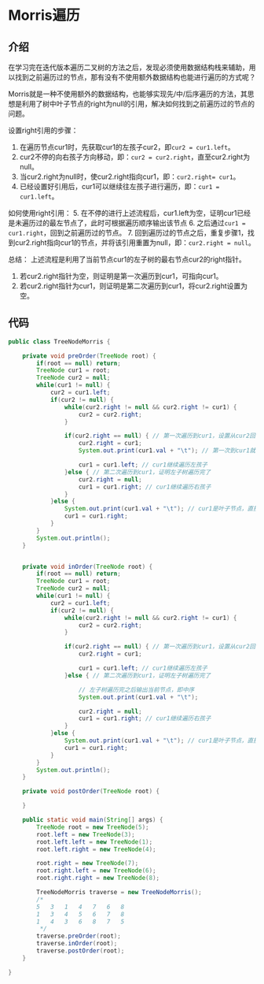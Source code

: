# Morris遍历

## 介绍

在学习完在迭代版本遍历二叉树的方法之后，发现必须使用数据结构栈来辅助，用以找到之前遍历过的节点，那有没有不使用额外数据结构也能进行遍历的方式呢？

Morris就是一种不使用额外的数据结构，也能够实现先/中/后序遍历的方法，其思想是利用了树中叶子节点的right为null的引用，解决如何找到之前遍历过的节点的问题。

设置right引用的步骤：
1. 在遍历节点cur1时，先获取cur1的左孩子cur2，即`cur2 = cur1.left`。
2. cur2不停的向右孩子方向移动，即：`cur2 = cur2.right`，直至cur2.right为null。
3. 当cur2.right为null时，使cur2.right指向cur1，即：`cur2.right= cur1`。
4. 已经设置好引用后，cur1可以继续往左孩子进行遍历，即：`cur1 = cur1.left`。

如何使用right引用：
5. 在不停的进行上述流程后，cur1.left为空，证明cur1已经是未遍历过的最左节点了，此时可根据遍历顺序输出该节点
6. 之后通过`cur1 = cur1.right`，回到之前遍历过的节点。
7. 回到遍历过的节点之后，重复步骤1，找到cur2.right指向cur1的节点，并将该引用重置为null，即：`cur2.right = null`。

总结：
上述流程是利用了当前节点cur1的左子树的最右节点cur2的right指针。

1. 若cur2.right指针为空，则证明是第一次遍历到cur1，可指向cur1。
2. 若cur2.right指针为cur1，则证明是第二次遍历到cur1，将cur2.right设置为空。

## 代码

```java
public class TreeNodeMorris {

    private void preOrder(TreeNode root) {
        if(root == null) return;
        TreeNode cur1 = root;
        TreeNode cur2 = null;
        while(cur1 != null) {
            cur2 = cur1.left;
            if(cur2 != null) {
                while(cur2.right != null && cur2.right != cur1) {
                    cur2 = cur2.right;
                }

                if(cur2.right == null) { // 第一次遍历到cur1，设置从cur2回到cur1的引用
                    cur2.right = cur1;
                    System.out.print(cur1.val + "\t"); // 第一次到cur1就输出，先序遍历

                    cur1 = cur1.left; // cur1继续遍历左孩子
                }else { // 第二次遍历到cur1，证明左子树遍历完了
                    cur2.right = null;
                    cur1 = cur1.right; // cur1继续遍历右孩子
                }
            }else {
                System.out.print(cur1.val + "\t"); // cur1是叶子节点，直接输出
                cur1 = cur1.right;
            }
        }
        System.out.println();
    }


    private void inOrder(TreeNode root) {
        if(root == null) return;
        TreeNode cur1 = root;
        TreeNode cur2 = null;
        while(cur1 != null) {
            cur2 = cur1.left;
            if(cur2 != null) {
                while(cur2.right != null && cur2.right != cur1) {
                    cur2 = cur2.right;
                }

                if(cur2.right == null) { // 第一次遍历到cur1，设置从cur2回到cur1的引用
                    cur2.right = cur1;

                    cur1 = cur1.left; // cur1继续遍历左孩子
                }else { // 第二次遍历到cur1，证明左子树遍历完了

                    // 左子树遍历完之后输出当前节点，即中序
                    System.out.print(cur1.val + "\t");

                    cur2.right = null;
                    cur1 = cur1.right; // cur1继续遍历右孩子
                }
            }else {
                System.out.print(cur1.val + "\t"); // cur1是叶子节点，直接输出
                cur1 = cur1.right;
            }
        }
        System.out.println();
    }

    private void postOrder(TreeNode root) {

    }

    public static void main(String[] args) {
        TreeNode root = new TreeNode(5);
        root.left = new TreeNode(3);
        root.left.left = new TreeNode(1);
        root.left.right = new TreeNode(4);

        root.right = new TreeNode(7);
        root.right.left = new TreeNode(6);
        root.right.right = new TreeNode(8);

        TreeNodeMorris traverse = new TreeNodeMorris();
        /*
        5	3	1	4	7	6	8
        1	3	4	5	6	7	8
        1	4	3	6	8	7	5
         */
        traverse.preOrder(root);
        traverse.inOrder(root);
        traverse.postOrder(root);
    }

}

```


